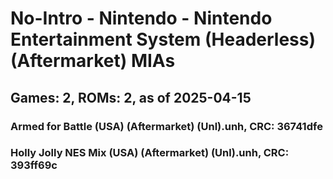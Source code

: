 # No-Intro - Nintendo - Nintendo Entertainment System (Headerless) (Aftermarket) MIAs
## Games: 2, ROMs: 2, as of 2025-04-15

### Armed for Battle (USA) (Aftermarket) (Unl).unh, CRC: 36741dfe
### Holly Jolly NES Mix (USA) (Aftermarket) (Unl).unh, CRC: 393ff69c
